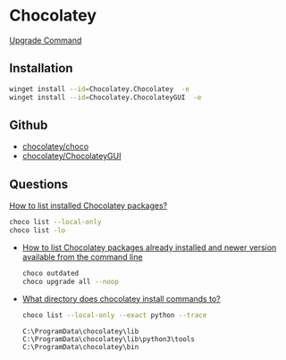 # Chocolatey

[Upgrade Command](https://chocolatey.org/docs/commandsupgrade)

## Installation

```bash
winget install --id=Chocolatey.Chocolatey  -e
winget install --id=Chocolatey.ChocolateyGUI  -e
```

## Github

* [chocolatey/choco](https://github.com/chocolatey/choco)
* [chocolatey/ChocolateyGUI](https://github.com/chocolatey/ChocolateyGUI)

## Questions

[How to list installed Chocolatey packages?](https://superuser.com/q/1270151/180163)

  ```bash
  choco list --local-only
  choco list -lo
  ```

* [How to list Chocolatey packages already installed and newer version available from the command line](https://superuser.com/q/890251/180163)


  ```bash
  choco outdated
  choco upgrade all --noop
  ```

* [What directory does chocolatey install commands to?](https://stackoverflow.com/q/36429322/1366033)


  ```bash
  choco list --local-only --exact python --trace
  ```

  ```none
  C:\ProgramData\chocolatey\lib
  C:\ProgramData\chocolatey\lib\python3\tools
  C:\ProgramData\chocolatey\bin
  ```


